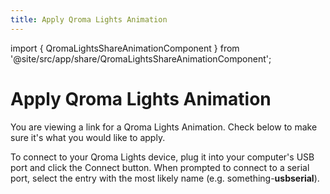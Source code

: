 ```yaml
---
title: Apply Qroma Lights Animation
---
```


import { QromaLightsShareAnimationComponent } from '@site/src/app/share/QromaLightsShareAnimationComponent';

# Apply Qroma Lights Animation

You are viewing a link for a Qroma Lights Animation. Check below to make sure it's what you would like to apply.

To connect to your Qroma Lights device, plug it into your computer's USB port
  and click the Connect button. When prompted
to connect to a serial port, select the entry with the most likely name 
(e.g. something-<b>usbserial</b>).

<QromaLightsShareAnimationComponent />

<!-- <QromaLightsShareAnimationComponent /> -->

